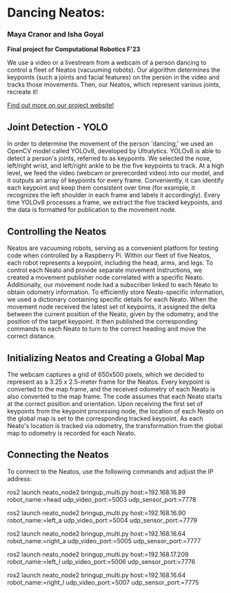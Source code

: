 # Dancing Neatos:

### Maya Cranor and Isha Goyal

**Final project for Computational Robotics F'23**

We use a video or a livestream from a webcam of a person dancing to control a fleet of Neatos (vacuuming robots). Our algorithm determines the keypoints (such a joints and facial features) on the person in the video and tracks those movements. Then, our Neatos, which represent various joints, recreate it!

[Find out more on our project website!](https://sites.google.com/d/1ufQN_tTxO0oaJaZOAn-jLHr9FHY_Wo-w/p/1CYW6M2799S7LYBzcWnM-6ZxBDkFgoDmS/edit)

## Joint Detection - YOLO

In order to determine the movement of the person 'dancing,' we used an OpenCV model called YOLOv8, developed by Ultralytics. YOLOv8 is able to detect a person's joints, referred to as keypoints. We selected the nose, left/right wrist, and left/right ankle to be the five keypoints to track. At a high level, we feed the video (webcam or prerecorded video) into our model, and it outputs an array of keypoints for every frame. Conveniently, it can identify each keypoint and keep them consistent over time (for example, it recognizes the left shoulder in each frame and labels it accordingly). Every time YOLOv8 processes a frame, we extract the five tracked keypoints, and the data is formatted for publication to the movement node.

## Controlling the Neatos

Neatos are vacuuming robots, serving as a convenient platform for testing code when controlled by a Raspberry Pi. Within our fleet of five Neatos, each robot represents a keypoint, including the head, arms, and legs. To control each Neato and provide separate movement instructions, we created a movement publisher node correlated with a specific Neato. Additionally, our movement node had a subscriber linked to each Neato to obtain odometry information. To efficiently store Neato-specific information, we used a dictionary containing specific details for each Neato. When the movement node received the latest set of keypoints, it assigned the delta between the current position of the Neato, given by the odometry, and the position of the target keypoint. It then published the corresponding commands to each Neato to turn to the correct heading and move the correct distance.

## Initializing Neatos and Creating a Global Map

The webcam captures a grid of 650x500 pixels, which we decided to represent as a 3.25 x 2.5-meter frame for the Neatos. Every keypoint is converted to the map frame, and the received odometry of each Neato is also converted to the map frame. The code assumes that each Neato starts at the correct position and orientation. Upon receiving the first set of keypoints from the keypoint processing node, the location of each Neato on the global map is set to the corresponding tracked keypoint. As each Neato's location is tracked via odometry, the transformation from the global map to odometry is recorded for each Neato.

## Connecting the Neatos

To connect to the Neatos, use the following commands and adjust the IP address:

ros2 launch neato_node2 bringup_multi.py host:=192.168.16.89 robot_name:=head udp_video_port:=5003 udp_sensor_port:=7778

ros2 launch neato_node2 bringup_multi.py host:=192.168.16.90 robot_name:=left_a udp_video_port:=5004 udp_sensor_port:=7779

ros2 launch neato_node2 bringup_multi.py host:=192.168.16.64 robot_name:=right_a udp_video_port:=5005 udp_sensor_port:=7777

ros2 launch neato_node2 bringup_multi.py host:=192.168.17.209 robot_name:=left_l udp_video_port:=5006 udp_sensor_port:=7776

ros2 launch neato_node2 bringup_multi.py host:=192.168.16.64 robot_name:=right_l udp_video_port:=5007 udp_sensor_port:=7775
